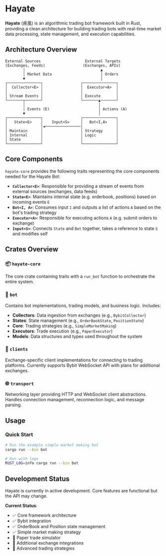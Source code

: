 # Hayate

**Hayate** (疾風) is an algorithmic trading bot framework built in Rust, providing a clean architecture for building trading bots with real-time market data processing, state management, and execution capabilities.

## Architecture Overview

```
External Sources                    External Targets
(Exchanges, Feeds)                 (Exchanges, APIs)
        │                                  ▲
        │ Market Data                      │ Orders
        ▼                                  │
┌───────────────┐                 ┌───────────────┐
│  Collector<E> │                 │  Executor<A>  │
│               │                 │               │
│ Stream Events │                 │ Execute       │
└───────┬───────┘                 └───────▲───────┘
        │                                 │
        │ Events (E)                      │ Actions (A)
        ▼                                 │
┌───────────────┐                 ┌───────────────┐
│   State<E>    │    Input<S>     │   Bot<I,A>    │
│               │◄────────────────│               │
│ Maintain      │                 │ Strategy      │
│ Internal      │                 │ Logic         │
│ State         │                 │               │
└───────────────┘                 └───────────────┘
```

## Core Components

`hayate-core` provides the following traits representing the core components needed for the Hayate Bot:

* **`Collector<E>`**: Responsible for providing a stream of events from external sources (exchanges, data feeds)
* **`State<E>`**: Maintains internal state (e.g. orderbook, positions) based on incoming events `E`
* **`Bot<I, A>`**: Consumes input `I` and outputs a list of actions `A` based on the bot's trading strategy
* **`Executor<A>`**: Responsible for executing actions `A` (e.g. submit orders to exchange)
* **`Input<S>`**: Connects `State` and `Bot` together, takes a reference to state `S` and modifies self

## Crates Overview

### 📦 `hayate-core`
The core crate containing traits with a `run_bot` function to orchestrate the entire system.

### 🤖 `bot`
Contains bot implementations, trading models, and business logic. Includes:
- **Collectors**: Data ingestion from exchanges (e.g., `BybitCollector`)
- **States**: State management (e.g., `OrderBookState`, `PositionState`)  
- **Core**: Trading strategies (e.g., `SimpleMarketMaking`)
- **Executors**: Trade execution (e.g., `PaperExecutor`)
- **Models**: Data structures and types used throughout the system

### 🔗 `clients`
Exchange-specific client implementations for connecting to trading platforms. Currently supports Bybit WebSocket API with plans for additional exchanges.

### 🌐 `transport`
Networking layer providing HTTP and WebSocket client abstractions. Handles connection management, reconnection logic, and message parsing.

## Usage

### Quick Start
```bash
# Run the example simple market making bot
cargo run --bin bot

# Run with logs
RUST_LOG=info cargo run --bin bot
```

## Development Status

Hayate is currently in active development. Core features are functional but the API may change.

**Current Status**:
- ✅ Core framework architecture
- ✅ Bybit integration
- ✅ OrderBook and Position state management  
- ✅ Simple market making strategy
- 🚧 Paper trade simulator
- 🚧 Additional exchange integrations
- 🚧 Advanced trading strategies